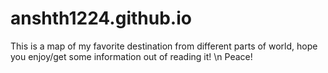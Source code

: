 # anshth1224.github.io
This is a map of my favorite destination from different parts of world, hope you enjoy/get some information out of reading it! 
\n Peace!
